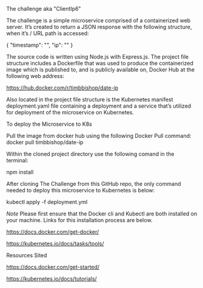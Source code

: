 The challenge aka "ClientIp6"

The challenge is a simple microservice comprised of a containerized web server. It’s created to return a 
JSON response with the following structure, when it’s / URL path is accessed:

{
  "timestamp": "<current date and time>",
  "ip": "<the IP address of the visitor>"
}
 
The source code is written using Node.js with Express.js.  The project file structure includes a
Dockerfile that was used to produce the containerized image which is published to, and is publicly
available on, Docker Hub at the following web address:

https://hub.docker.com/r/timbbishop/date-ip

Also located in the project file structure is the Kubernetes manifest deployment.yaml file containing a
deployment and a service that’s utilized for deployment of the microservice on Kubernetes.  

To deploy the Microservice to K8s

Pull the image from docker hub using the following Docker Pull command:
docker pull timbbishop/date-ip

Within the cloned project directory use the following comand in the terminal:
  
npm install
  
After cloning The Challenge from this GitHub repo, the only command needed to deploy this microservice to
Kubernetes is below:

kubectl apply -f deployment.yml

*Note* Please first ensure that the Docker cli and Kubectl are both installed on your machine. Links for
this installation process are below.

https://docs.docker.com/get-docker/
  
https://kubernetes.io/docs/tasks/tools/

Resources Sited

https://docs.docker.com/get-started/
  
https://kubernetes.io/docs/tutorials/   

